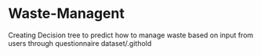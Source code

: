 # Waste-Managent
Creating Decision tree to predict how to manage waste  based on input from users through questionnaire
dataset/.githold

